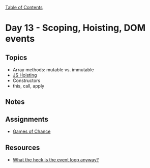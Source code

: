 [Table of Contents](/README.md)

# Day 13 - Scoping, Hoisting, DOM events

## Topics
* Array methods: mutable vs. immutable
* [JS Hoisting](https://github.com/TIY-Austin-Front-End-Engineering/hoisting-worksheet)
* Constructors
* this, call, apply

## Notes
<!-- More detailed notes from class, including whiteboard photos etc -->

<!-- ## Code
[Code we wrote in class today](https://github.com/TIY-Austin-Front-End-Engineering/Curriculum/tree/master/notes/day-11/examples) -->

## Assignments
* [Games of Chance](https://online.theironyard.com/library/paths/115/units/383/assignments/1301)

## Resources
* [What the heck is the event loop anyway?](https://www.youtube.com/watch?v=8aGhZQkoFbQ)